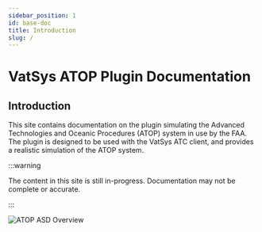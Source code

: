 ```yaml
---
sidebar_position: 1
id: base-doc
title: Introduction
slug: /
---
```


# VatSys ATOP Plugin Documentation

## Introduction

This site contains documentation on the plugin simulating the Advanced Technologies and Oceanic Procedures (ATOP) system in use by the FAA. The plugin is designed to be used with the VatSys ATC client, and provides a realistic simulation of the ATOP system.

:::warning

The content in this site is still in-progress. Documentation may not be complete or accurate.

:::

![ATOP ASD Overview](/img/overview.png)